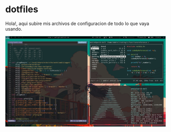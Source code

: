 # dotfiles

Hola!, aqui subire mis archivos de configuracion de todo lo que vaya usando.

![ Rice ](wallpapers/img.jpeg)
